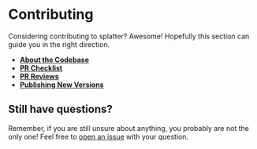 # Contributing

Considering contributing to splatter? Awesome! Hopefully this section can guide
you in the right direction.

- [**About the Codebase**](./contributing/about-the-codebase.md)
- [**PR Checklist**](./contributing/pr-checklist.md)
- [**PR Reviews**](./contributing/pr-reviews.md)
- [**Publishing New Versions**](./contributing/publishing-new-versions.md)

## Still have questions?

Remember, if you are still unsure about anything, you probably are not the only
one! Feel free to [open an issue][issue-tracker] with your question.

[issue-tracker]: https://github.com/splatter-org/splatter/issues
